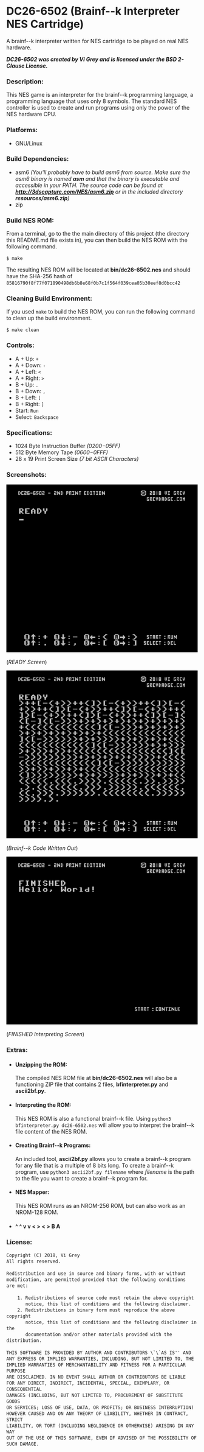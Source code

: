 # DC26-6502 (Brainf--k Interpreter NES Cartridge)

A brainf--k interpreter written for NES cartridge to be played on real NES hardware.

**_DC26-6502 was created by Vi Grey and is licensed under the BSD 2-Clause License._**

### Description:
This NES game is an interpreter for the brainf--k programming language, a programming language that uses only 8 symbols.  The standard NES controller is used to create and run programs using only the power of the NES hardware CPU.

### Platforms:
- GNU/Linux

### Build Dependencies:
- asm6 _(You'll probably have to build asm6 from source.  Make sure the asm6 binary is named **asm** and that the binary is executable and accessible in your PATH. The source code can be found at **http://3dscapture.com/NES/asm6.zip** or in the included directory **resources/asm6.zip**)_
- zip

### Build NES ROM:
From a terminal, go to the the main directory of this project (the directory this README.md file exists in), you can then build the NES ROM with the following command.

    $ make

The resulting NES ROM will be located at **bin/dc26-6502.nes** and should have the SHA-256 hash of `85816790f8f77f071890498db6b8e68f0b7c1f564f039cea05b30eef8d0bcc42`

### Cleaning Build Environment:
If you used `make` to build the NES ROM, you can run the following command to clean up the build environment.

    $ make clean

### Controls:
- A + Up: `+`
- A + Down: `-`
- A + Left: `<`
- A + Right: `>`
- B + Up: `.`
- B + Down: `,`
- B + Left: `[`
- B + Right: `]`
- Start: `Run`
- Select: `Backspace`

### Specifications:
- 1024 Byte Instruction Buffer _($0200-$05FF)_
- 512 Byte Memory Tape _($0600-$0FFF)_
- 28 x 19 Print Screen Size _(7 bit ASCII Characters)_

### Screenshots:
![DC26-6502 "READY" Screenshot](resources/screenshot-1.png)

(_READY Screen_)

![DC26-6502 Brainf--k Code Written Screenshot](resources/screenshot-2.png)

(_Brainf--k Code Written Out_)

![DC26-6502 "Finished Interpreting" Screenshot](resources/screenshot-3.png)

(_FINISHED Interpreting Screen_)

### Extras:
- #### Unzipping the ROM:

  The compiled NES ROM file at **bin/dc26-6502.nes** will also be a functioning ZIP file that contains 2 files, **bfinterpreter.py** and **ascii2bf.py**.

- #### Interpreting the ROM:

  This NES ROM is also a functional brainf--k file.  Using `python3 bfinterpreter.py dc26-6502.nes` will allow you to interpret the brainf--k file content of the NES ROM.

- #### Creating Brainf--k Programs:  

  An included tool, **ascii2bf.py** allows you to create a brainf--k program for any file that is a multiple of 8 bits long.  To create a brainf--k program, use `python3 ascii2bf.py filename` where _filename_ is the path to the file you want to create a brainf--k program for.

- #### NES Mapper:

  This NES ROM runs as an NROM-256 ROM, but can also work as an NROM-128 ROM.

- #### **^ ^ v v < > < > B A**

### License:
    Copyright (C) 2018, Vi Grey
    All rights reserved.

    Redistribution and use in source and binary forms, with or without
    modification, are permitted provided that the following conditions
    are met:

        1. Redistributions of source code must retain the above copyright
           notice, this list of conditions and the following disclaimer.
        2. Redistributions in binary form must reproduce the above copyright
           notice, this list of conditions and the following disclaimer in the
           documentation and/or other materials provided with the distribution.

    THIS SOFTWARE IS PROVIDED BY AUTHOR AND CONTRIBUTORS \`\`AS IS'' AND
    ANY EXPRESS OR IMPLIED WARRANTIES, INCLUDING, BUT NOT LIMITED TO, THE
    IMPLIED WARRANTIES OF MERCHANTABILITY AND FITNESS FOR A PARTICULAR PURPOSE
    ARE DISCLAIMED. IN NO EVENT SHALL AUTHOR OR CONTRIBUTORS BE LIABLE
    FOR ANY DIRECT, INDIRECT, INCIDENTAL, SPECIAL, EXEMPLARY, OR CONSEQUENTIAL
    DAMAGES (INCLUDING, BUT NOT LIMITED TO, PROCUREMENT OF SUBSTITUTE GOODS
    OR SERVICES; LOSS OF USE, DATA, OR PROFITS; OR BUSINESS INTERRUPTION)
    HOWEVER CAUSED AND ON ANY THEORY OF LIABILITY, WHETHER IN CONTRACT, STRICT
    LIABILITY, OR TORT (INCLUDING NEGLIGENCE OR OTHERWISE) ARISING IN ANY WAY
    OUT OF THE USE OF THIS SOFTWARE, EVEN IF ADVISED OF THE POSSIBILITY OF
    SUCH DAMAGE.
